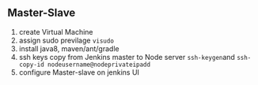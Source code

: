 ## Master-Slave 
 1. create Virtual Machine 
 2. assign sudo previlage ```visudo``` 
 3. install java8,  maven/ant/gradle 
 4. ssh keys copy from Jenkins master to Node server ```ssh-keygen```and ```ssh-copy-id nodeusername@nodeprivateipadd``` 
 5. configure Master-slave on jenkins UI 